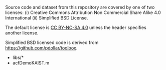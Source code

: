 Source code and dataset from this repository are covered by one of two licenses: 
(i) Creative Commons Attribution Non Commercial Share Alike 4.0 International 
(ii) Simplified BSD License.

The default license is [CC BY-NC-SA 4.0](https://creativecommons.org/licenses/by-nc-sa/4.0/) unless the header specifies another license. 

Simplified BSD licensed code is derived from https://github.com/pdollar/toolbox.
- libs/*
- acfDemoKAIST.m
